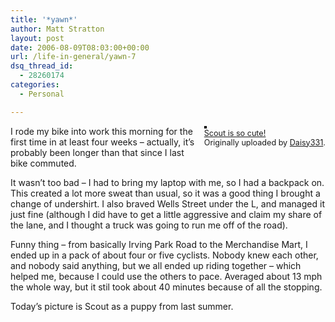```yaml
---
title: '*yawn*'
author: Matt Stratton
layout: post
date: 2006-08-09T08:03:00+00:00
url: /life-in-general/yawn-7
dsq_thread_id:
  - 28260174
categories:
  - Personal

---
```

<div style="float:right;margin-left:10px;margin-bottom:10px;">
  <a href="http://www.flickr.com/photos/daisy331/196736579/" title="photo sharing"><img src="http://static.flickr.com/75/196736579_48b50ced3e_m.jpg" alt="" style="border:solid 2px #000000;" /></a> <br /> <span style="font-size:.9em;margin-top:0;"> <a href="http://www.flickr.com/photos/daisy331/196736579/">Scout is so cute!</a> <br /> Originally uploaded by <a href="http://www.flickr.com/people/daisy331/">Daisy331</a>. </span>
</div>

I rode my bike into work this morning for the first time in at least four weeks &#8211; actually, it&#8217;s probably been longer than that since I last bike commuted.

It wasn&#8217;t too bad &#8211; I had to bring my laptop with me, so I had a backpack on. This created a lot more sweat than usual, so it was a good thing I brought a change of undershirt. I also braved Wells Street under the L, and managed it just fine (although I did have to get a little aggressive and claim my share of the lane, and I thought a truck was going to run me off of the road). 

Funny thing &#8211; from basically Irving Park Road to the Merchandise Mart, I ended up in a pack of about four or five cyclists. Nobody knew each other, and nobody said anything, but we all ended up riding together &#8211; which helped me, because I could use the others to pace. Averaged about 13 mph the whole way, but it stil took about 40 minutes because of all the stopping.

Today&#8217;s picture is Scout as a puppy from last summer.